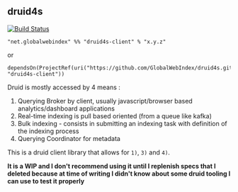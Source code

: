 ## druid4s

[![Build Status](https://travis-ci.org/GlobalWebIndex/druid4s.svg?branch=master)](https://travis-ci.org/GlobalWebIndex/druid4s)

```
"net.globalwebindex" %% "druid4s-client" % "x.y.z"
```
or
```
dependsOn(ProjectRef(uri("https://github.com/GlobalWebIndex/druid4s.git#vx.y.x"), "druid4s-client"))
```

Druid is mostly accessed by 4 means : 

1. Querying Broker by client, usually javascript/browser based analytics/dashboard applications
2. Real-time indexing is pull based oriented (from a queue like kafka)
3. Bulk indexing - consists in submitting an indexing task with definition of the indexing process
4. Querying Coordinator for metadata

This is a druid client library that allows for `1)`, `3)` and `4)`.

**It is a WIP and I don't recommend using it until I replenish specs that I deleted because at time of writing I didn't know about some druid tooling I can use to test it properly**